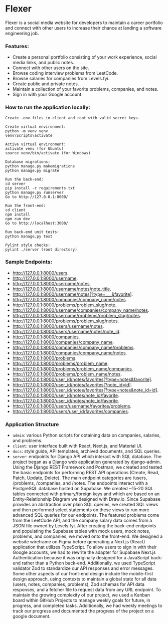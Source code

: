 # Flexer

Flexer is a social media website for developers to maintain a career portfolio and connect with other users to increase their chance at landing a software engineering job.

### Features:

- Create a personal portfolio consisting of your work experience, social media links, and public notes.
- Connect with other users on the site.
- Browse coding interview problems from LeetCode.
- Browse salaries for companies from Levels.fyi.
- Create public and private notes.
- Maintain a collection of your favorite problems, companies, and notes.
- Sign in with your Google account.

### How to run the application locally:

```
Create .env files in client and root with valid secret keys.

Create virtual environment:
python -m venv venv
venv\Scripts\activate

Active virtual environment:
activate venv (for Ubuntu)
source venv/bin/activate (for Windows)

Database migrations:
python manage.py makemigrations
python manage.py migrate

Run the back-end:
cd server
pip install -r requirements.txt
python manage.py runserver
Go to http://127.0.0.1:8000/

Run the front-end:
cd client
npm install
npm run dev
Go to http://localhost:3000/

Run back-end unit tests:
python manage.py test

Pylint style checks:
pylint ./server (root directory)
```

### Sample Endpoints:

- http://127.0.0.1:8000/users.
- http://127.0.0.1:8000/username.
- http://127.0.0.1:8000/username/notes.
- http://127.0.0.1:8000/username/notes/note_title.
- http://127.0.0.1:8000/username/notes[?type=___&favorite].
- http://127.0.0.1:8000/companies/company_name/notes.
- http://127.0.0.1:8000/problems/problem_slug/note.
- http://127.0.0.1:8000/username/companies/company_name/notes.
- http://127.0.0.1:8000/username/problems/problem_slug/notes.
- http://127.0.0.1:8000/problems/problem_slug/notes.
- http://127.0.0.1:8000/users/username/notes.
- http://127.0.0.1:8000/users/username/notes/note_id.
- http://127.0.0.1:8000/companies.
- http://127.0.0.1:8000/companies/company_name.
- http://127.0.0.1:8000/companies/company_name/problems.
- http://127.0.0.1:8000/companies/company_name/notes.
- http://127.0.0.1:8000/problems.
- http://127.0.0.1:8000/problems/problem_name.
- http://127.0.0.1:8000/problems/problem_name/companies.
- http://127.0.0.1:8000/problems/problem_name/notes.
- http://127.0.0.1:8000/user_id/notes/favorites[?type=notes&favorite].
- http://127.0.0.1:8000/user_id/notes/favorites[?note_id=id].
- http://127.0.0.1:8000/user_id/notes/favorites[?type=notes&note_id=id].
- http://127.0.0.1:8000/user_id/notes/note_id/favorite.
- http://127.0.0.1:8000/user_id/notes/note_id/favorite.
- http://127.0.0.1:8000/users/username/favorites/problems.
- http://127.0.0.1:8000/users/user_id/favorites/companies.

### Application Structure

- `admin`: various Python scripts for obtaining data on companies, salaries, and problems.
- `client`: user interface built with React, Next.js, and Material UI.
- `docs`: style guide, API templates, archived documents, and SQL queries.
- `server`: endpoints for Django API which interact with SQL database.
  The project began as a Django web application generated by django-admin. Using the Django REST Framework and Postman, we created and tested the basic endpoints for performing REST API operations (Create, Read, Patch, Update, Delete). The main endpoint categories are /users, /problems, /companies, and /notes. The endpoints interact with a PostgreSQL database hosted on Supabase. We created ~15-20 SQL tables connected with primary/foreign keys and which are based on an Entity-Relationship Diagram we designed with Draw.io. Since Supabase provides an abstraction over plain SQL queries, we created SQL views and then performed select statements on these views to run more advanced SQL queries for our endpoints. The featured problems come from the LeetCode API, and the company salary data comes from a JSON file owned by Levels.fyi. After creating the back-end endpoints and populating the Supabase tables with mock users, mock notes, problems, and companies, we moved onto the front-end. We designed a website wireframe on Figma before generating a Next.js (React) application that utilizes TypeScript. To allow users to sign in with their Google accounts, we had to rewrite the adapter for Supabase Next.js Authentication because it was originally designed for a JavaScript back-end rather than a Python back-end. Additionally, we used TypeScript validator Zod to standardize our API responses and error messages. Some other aspects of our front-end design include the mobile-first design approach, using contexts to maintain a global state for all data (users, notes, companies, problems), Zod schemas for API data responses, and a fetcher file to request data from any URL endpoint. To maintain the growing complexity of our project, we used a Kanban board within GitHub Projects to manage weekly goals for future, in progress, and completed tasks. Additionally, we had weekly meetings to track our progress and documented the progress of the project on a google document.
